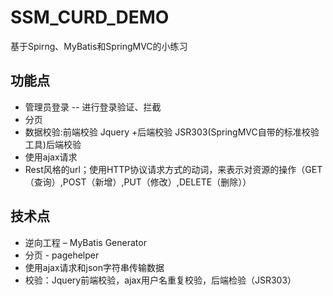 # SSM_CURD_DEMO
基于Spirng、MyBatis和SpringMVC的小练习
## 功能点
  * 管理员登录 -- 进行登录验证、拦截
  * 分页
  * 数据校验:前端校验 Jquery +后端校验 JSR303(SpringMVC自带的标准校验工具)后端校验
  * 使用ajax请求
  * Rest风格的url；使用HTTP协议请求方式的动词，来表示对资源的操作（GET（查询）,POST（新增）,PUT（修改）,DELETE（删除））

## 技术点
  * 逆向工程 – MyBatis Generator
  * 分页 - pagehelper
  * 使用ajax请求和json字符串传输数据
  * 校验：Jquery前端校验，ajax用户名重复校验，后端检验（JSR303）
